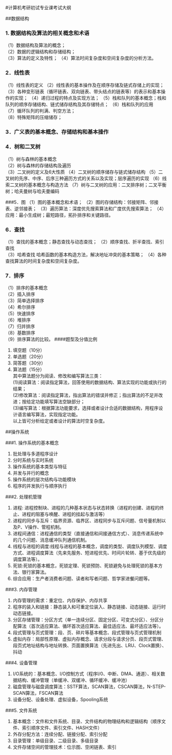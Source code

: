 #计算机考研初试专业课考试大纲

##数据结构  
  
### 1. 数据结构及算法的相关概念和术语
  （1）数据结构及算法的概念；    
  （2）数据的逻辑结构和存储结构；   
  （3）算法的定义及特性；
  （4）算法时间复杂度和空间复杂度的分析方法。
  
  ### 2．线性表
  （1）线性表的定义
  （2）线性表的基本操作及在顺序存储及链式存储上的实现；
  （3）各种变形链表（循环链表、双向链表、带头结点的链表等）的表示和基本操作的实现；
  （4）递归过程的特点及实现方法；
  （5）栈和队列的基本概念；栈和队列的顺序存储结构、链式储存结构及其存储特点；
  （6）栈和队列的应用  
  （7）循环队列的判满、判空方法；  
  （8）特殊矩阵的压缩储存； 
  
  ### 3．广义表的基本概念、存储结构和基本操作
  
  ### 4．树和二叉树
  （1）树与森林的基本概念  
  （2）树与森林的存储结构及遍历   
  （3）二叉树的定义及6大性质
  （4）二叉树的顺序储存与链式储存结构
  （5）二叉树的先序、中序、后序三种遍历方式的关系以及实现；层序遍历的实现
  （6）线索二叉树的基本概念与构造方法
  （7）树与二叉树的应用：二叉排序树；二叉平衡树；哈夫曼树与哈夫曼编码         
  
  ###5．图
  （1）图的基本概念和术语；
  （2）图的存储结构：邻接矩阵、邻接表、逆邻接表；
  （3）遍历算法：深度优先搜索算法和广度优先搜索算法；
  （4）应用：最小生成树；最短路径，拓扑排序和关键路径。
  
 ### 6．查找
  （1）查找的基本概念；静态查找与动态查找；
  （2）顺序查找、折半查找、索引查找   
  （3）哈希查找
  哈希函数的基本构造方法，解决地址冲突的基本策略；
  （4）各种查找算法的时间复杂度和空间复杂度。
  
###  7．排序
  （1）排序的基本概念   
  （2）插入排序   
  （3）简单选择排序   
  （4）希尔排序   
  （5）快速排序   
  （6）堆排序   
  （7）归并排序   
  （8）基数排序   
  （9）排序算法的比较。
  ####题型及分值比例
  1. 填空题（10分）
  2. 单选题（20分）
  3. 简答题（30分）
  4. 算法题（15分）     
  其中算法题分为阅读、修改和编写算法三类：       
  (1)阅读算法：阅读指定算法，回答使用的数据结构、算法实现的功能或执行的结果；      
  (2)修改算法：阅读指定算法，指出算法的错误并修正；指出算法的不足并改进；按给定功能填写算法空缺部分；     
  (3)编写算法：根据算法功能要求，选择或者设计合适的数据结构，用程序设计语言编写算法，实现指定功能。      
  以上皆可分析给定或者设计的算法时空复杂度。

  
  

##操作系统

###1.	操作系统的基本概念 
1)	批处理与多道程序设计
2)	分时系统与实时系统
3)	操作系统的基本类型与特征
4)	并发与并行的概念
5)	操作系统的层次结构与功能模块
6)	程序的并发执行与顺序执行

###2.	处理机管理 
1)	进程: 进程控制块、进程的几种基本状态与状态转换（进程的创建、进程的终止、进程的阻塞与唤醒、进程的挂起与激活等）
2)	进程的同步与互斥：临界资源、临界区、进程同步与互斥问题、信号量机制以及P、V操作、管程机制。
3)	进程间通信：进程通信的类型（直接通信和间接通信方式）、消息传递系统中的几个问题、消息缓冲队列通信机制。
4)	线程与进程的调度:线程与进程的基本概念，调度的类型、调度队列模型、调度方式、进程调度算法（先来先服务、短进程优先、时间片轮转、基于优先级的调度算法等）。
5)	死锁:死锁的基本概念，死锁定理、死锁预防、死锁避免与处理死锁的基本方法、银行家算法。
6)	综合应用：生产者消费者问题、读者和写者问题、哲学家进餐问题等。

###3.	内存管理
1)	内存管理的需求：重定位、内存保护、内存共享
2)	程序的装入和链接：静态装入和可重定位装入、静态链接、动态链接、运行时动态链接。
3)	分区存储管理：分区方式（单一连续分区、固定分区、可变式分区）、分区分配算法（首次适应算法、循环首次适应算法、最佳适应法、最坏适应法等）。
4)	段式管理与页式管理：段、页、碎片等基本概念、段式管理与页式管理机制
5)	虚拟内存：局部性原理、虚拟内存概念、请求分段与请求分页、段页式管理、段页式地址结构与地址转换、页面置换算法（先进先出、LRU、Clock置换）、抖动

###4.	设备管理
1)	I/O系统的：基本概念、I/O控制方式（程序I/0、中断、DMA、通道）、相关数据结构、缓冲管理（单缓冲、双缓冲、循环缓冲、缓冲池）
2)	磁盘管理与磁盘调度算法：SSTF算法，SCAN算法，CSCAN算法，N-STEP-SCAN算法，FSCAN算法
3)	设备分配、设备处理、虚拟设备，Spooling系统

###5.	文件系统
1)	基本概念：文件和文件系统、目录、文件结构的物理结构和逻辑结构（顺序文件、索引顺序文件、索引文件、HASH文件）
2)	外存分配方法：连续分配、链接分配、索引分配
3)	目录管理：单级目录、二级目录、多级目录
4)	文件存储空间的管理技术：位示图、空闲链表、索引

